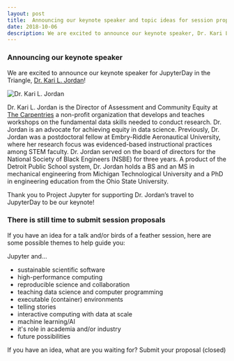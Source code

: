 ```yaml
---
layout: post
title:  Announcing our keynote speaker and topic ideas for session proposals
date: 2018-10-06
description: We are excited to announce our keynote speaker, Dr. Kari L. Jordan, Director of Assessment and Community Equity, The Carpentries
---
```


### Announcing our keynote speaker

We are excited to announce our keynote speaker for JupyterDay in the Triangle, [Dr. Kari L. Jordan](https://twitter.com/DrKariLJordan)!  
  
  
![Dr. Kari L. Jordan](/TriangleJupyter/img/KariLJordan.jpg)
  
  
Dr. Kari L. Jordan is the Director of Assessment and Community Equity at [The Carpentries](https://carpentries.org/) a non-profit organization that 
develops and teaches workshops on the fundamental data skills needed to conduct research. Dr. Jordan is an 
advocate for achieving equity in data science. Previously, Dr. Jordan was a postdoctoral fellow at Embry-Riddle 
Aeronautical University, where her research focus was evidenced-based instructional practices among STEM faculty. 
Dr. Jordan served on the board of directors for the National Society of Black Engineers (NSBE) for three years. A product 
of the Detroit Public School system, Dr. Jordan holds a BS and an MS in mechanical engineering from Michigan 
Technological University and a PhD in engineering education from the Ohio State University.  

Thank you to Project Jupyter for supporting Dr. Jordan’s travel to JupyterDay to be our keynote!

### There is still time to submit session proposals

If you have an idea for a talk and/or birds of a feather session, here are some possible themes to help guide you:

Jupyter and…
* sustainable scientific software
* high-performance computing
* reproducible science and collaboration
* teaching data science and computer programming
* executable (container) environments
* telling stories
* interactive computing with data at scale
* machine learning/AI
* it's role in academia and/or industry
* future possibilities

If you have an idea, what are you waiting for? Submit your proposal (closed)
